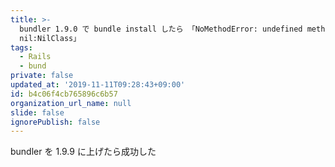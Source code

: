 ```yaml
---
title: >-
  bundler 1.9.0 で bundle install したら 「NoMethodError: undefined method `spec' for
  nil:NilClass」
tags:
  - Rails
  - bund
private: false
updated_at: '2019-11-11T09:28:43+09:00'
id: b4c06f4cb765896c6b57
organization_url_name: null
slide: false
ignorePublish: false
---
```

bundler を 1.9.9 に上げたら成功した
